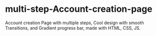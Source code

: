 # multi-step-Account-creation-page
Account creation Page with multiple steps, Cool design with smooth Transitions, and Gradient progress bar, made with HTML, CSS, JS.
